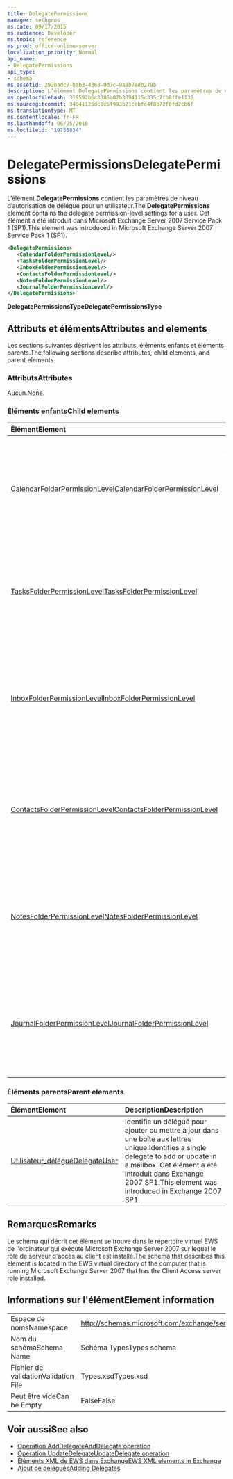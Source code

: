 ```yaml
---
title: DelegatePermissions
manager: sethgros
ms.date: 09/17/2015
ms.audience: Developer
ms.topic: reference
ms.prod: office-online-server
localization_priority: Normal
api_name:
- DelegatePermissions
api_type:
- schema
ms.assetid: 292badc7-bab3-4368-9d7c-9a8b7edb279b
description: L’élément DelegatePermissions contient les paramètres de niveau d’autorisation de délégué pour un utilisateur. Cet élément a été introduit dans Microsoft Exchange Server 2007 Service Pack 1 (SP1).
ms.openlocfilehash: 319592b6c3386a07b3094115c335c7fb8ffe1130
ms.sourcegitcommit: 34041125dc8c5f993b21cebfc4f8b72f0fd2cb6f
ms.translationtype: MT
ms.contentlocale: fr-FR
ms.lasthandoff: 06/25/2018
ms.locfileid: "19755834"
---
```

# <a name="delegatepermissions"></a><span data-ttu-id="1cbdb-104">DelegatePermissions</span><span class="sxs-lookup"><span data-stu-id="1cbdb-104">DelegatePermissions</span></span>

<span data-ttu-id="1cbdb-105">L’élément **DelegatePermissions** contient les paramètres de niveau d’autorisation de délégué pour un utilisateur.</span><span class="sxs-lookup"><span data-stu-id="1cbdb-105">The **DelegatePermissions** element contains the delegate permission-level settings for a user.</span></span> <span data-ttu-id="1cbdb-106">Cet élément a été introduit dans Microsoft Exchange Server 2007 Service Pack 1 (SP1).</span><span class="sxs-lookup"><span data-stu-id="1cbdb-106">This element was introduced in Microsoft Exchange Server 2007 Service Pack 1 (SP1).</span></span> 
  
```xml
<DelegatePermissions>
   <CalendarFolderPermissionLevel/>
   <TasksFolderPermissionLevel/>
   <InboxFolderPermissionLevel/>
   <ContactsFolderPermissionLevel/>
   <NotesFolderPermissionLevel/>
   <JournalFolderPermissionLevel/>
</DelegatePermissions>
```

<span data-ttu-id="1cbdb-107">**DelegatePermissionsType**</span><span class="sxs-lookup"><span data-stu-id="1cbdb-107">**DelegatePermissionsType**</span></span>

## <a name="attributes-and-elements"></a><span data-ttu-id="1cbdb-108">Attributs et éléments</span><span class="sxs-lookup"><span data-stu-id="1cbdb-108">Attributes and elements</span></span>

<span data-ttu-id="1cbdb-109">Les sections suivantes décrivent les attributs, éléments enfants et éléments parents.</span><span class="sxs-lookup"><span data-stu-id="1cbdb-109">The following sections describe attributes, child elements, and parent elements.</span></span>
  
### <a name="attributes"></a><span data-ttu-id="1cbdb-110">Attributs</span><span class="sxs-lookup"><span data-stu-id="1cbdb-110">Attributes</span></span>

<span data-ttu-id="1cbdb-111">Aucun.</span><span class="sxs-lookup"><span data-stu-id="1cbdb-111">None.</span></span>
  
### <a name="child-elements"></a><span data-ttu-id="1cbdb-112">Éléments enfants</span><span class="sxs-lookup"><span data-stu-id="1cbdb-112">Child elements</span></span>

|<span data-ttu-id="1cbdb-113">**Élément**</span><span class="sxs-lookup"><span data-stu-id="1cbdb-113">**Element**</span></span>|<span data-ttu-id="1cbdb-114">**Description**</span><span class="sxs-lookup"><span data-stu-id="1cbdb-114">**Description**</span></span>|
|:-----|:-----|
|[<span data-ttu-id="1cbdb-115">CalendarFolderPermissionLevel</span><span class="sxs-lookup"><span data-stu-id="1cbdb-115">CalendarFolderPermissionLevel</span></span>](calendarfolderpermissionlevel.md) <br/> |<span data-ttu-id="1cbdb-116">Contient les autorisations pour le dossier calendrier par défaut.</span><span class="sxs-lookup"><span data-stu-id="1cbdb-116">Contains the permissions for the default Calendar folder.</span></span> <span data-ttu-id="1cbdb-117">Cet élément a été introduit dans Exchange 2007 SP1.</span><span class="sxs-lookup"><span data-stu-id="1cbdb-117">This element was introduced in Exchange 2007 SP1.</span></span>  <br/> |
|[<span data-ttu-id="1cbdb-118">TasksFolderPermissionLevel</span><span class="sxs-lookup"><span data-stu-id="1cbdb-118">TasksFolderPermissionLevel</span></span>](tasksfolderpermissionlevel.md) <br/> |<span data-ttu-id="1cbdb-119">Contient les autorisations pour le dossier tâches par défaut.</span><span class="sxs-lookup"><span data-stu-id="1cbdb-119">Contains the permissions for the default Task folder.</span></span> <span data-ttu-id="1cbdb-120">Cet élément a été introduit dans Exchange 2007 SP1.</span><span class="sxs-lookup"><span data-stu-id="1cbdb-120">This element was introduced in Exchange 2007 SP1.</span></span>  <br/> |
|[<span data-ttu-id="1cbdb-121">InboxFolderPermissionLevel</span><span class="sxs-lookup"><span data-stu-id="1cbdb-121">InboxFolderPermissionLevel</span></span>](inboxfolderpermissionlevel.md) <br/> |<span data-ttu-id="1cbdb-122">Contient les autorisations pour le dossier boîte de réception par défaut.</span><span class="sxs-lookup"><span data-stu-id="1cbdb-122">Contains the permissions for the default Inbox folder.</span></span> <span data-ttu-id="1cbdb-123">Cet élément a été introduit dans Exchange 2007 SP1.</span><span class="sxs-lookup"><span data-stu-id="1cbdb-123">This element was introduced in Exchange 2007 SP1.</span></span>  <br/> |
|[<span data-ttu-id="1cbdb-124">ContactsFolderPermissionLevel</span><span class="sxs-lookup"><span data-stu-id="1cbdb-124">ContactsFolderPermissionLevel</span></span>](contactsfolderpermissionlevel.md) <br/> |<span data-ttu-id="1cbdb-125">Contient les autorisations pour le dossier Contacts par défaut.</span><span class="sxs-lookup"><span data-stu-id="1cbdb-125">Contains the permissions for the default Contacts folder.</span></span> <span data-ttu-id="1cbdb-126">Cet élément a été introduit dans Exchange 2007 SP1.</span><span class="sxs-lookup"><span data-stu-id="1cbdb-126">This element was introduced in Exchange 2007 SP1.</span></span>  <br/> |
|[<span data-ttu-id="1cbdb-127">NotesFolderPermissionLevel</span><span class="sxs-lookup"><span data-stu-id="1cbdb-127">NotesFolderPermissionLevel</span></span>](notesfolderpermissionlevel.md) <br/> |<span data-ttu-id="1cbdb-128">Contient les autorisations pour le dossier Notes par défaut.</span><span class="sxs-lookup"><span data-stu-id="1cbdb-128">Contains the permissions for the default Notes folder.</span></span> <span data-ttu-id="1cbdb-129">Cet élément a été introduit dans Exchange 2007 SP1.</span><span class="sxs-lookup"><span data-stu-id="1cbdb-129">This element was introduced in Exchange 2007 SP1.</span></span>  <br/> |
|[<span data-ttu-id="1cbdb-130">JournalFolderPermissionLevel</span><span class="sxs-lookup"><span data-stu-id="1cbdb-130">JournalFolderPermissionLevel</span></span>](journalfolderpermissionlevel.md) <br/> |<span data-ttu-id="1cbdb-131">Contient les autorisations pour le dossier de Journal par défaut.</span><span class="sxs-lookup"><span data-stu-id="1cbdb-131">Contains the permissions for the default Journal folder.</span></span> <span data-ttu-id="1cbdb-132">Cet élément a été introduit dans Exchange 2007 SP1.</span><span class="sxs-lookup"><span data-stu-id="1cbdb-132">This element was introduced in Exchange 2007 SP1.</span></span>  <br/> |
   
### <a name="parent-elements"></a><span data-ttu-id="1cbdb-133">Éléments parents</span><span class="sxs-lookup"><span data-stu-id="1cbdb-133">Parent elements</span></span>

|<span data-ttu-id="1cbdb-134">**Élément**</span><span class="sxs-lookup"><span data-stu-id="1cbdb-134">**Element**</span></span>|<span data-ttu-id="1cbdb-135">**Description**</span><span class="sxs-lookup"><span data-stu-id="1cbdb-135">**Description**</span></span>|
|:-----|:-----|
|[<span data-ttu-id="1cbdb-136">Utilisateur_délégué</span><span class="sxs-lookup"><span data-stu-id="1cbdb-136">DelegateUser</span></span>](delegateuser.md) <br/> |<span data-ttu-id="1cbdb-137">Identifie un délégué pour ajouter ou mettre à jour dans une boîte aux lettres unique.</span><span class="sxs-lookup"><span data-stu-id="1cbdb-137">Identifies a single delegate to add or update in a mailbox.</span></span> <span data-ttu-id="1cbdb-138">Cet élément a été introduit dans Exchange 2007 SP1.</span><span class="sxs-lookup"><span data-stu-id="1cbdb-138">This element was introduced in Exchange 2007 SP1.</span></span>  <br/> |
   
## <a name="remarks"></a><span data-ttu-id="1cbdb-139">Remarques</span><span class="sxs-lookup"><span data-stu-id="1cbdb-139">Remarks</span></span>

<span data-ttu-id="1cbdb-140">Le schéma qui décrit cet élément se trouve dans le répertoire virtuel EWS de l'ordinateur qui exécute Microsoft Exchange Server 2007 sur lequel le rôle de serveur d'accès au client est installé.</span><span class="sxs-lookup"><span data-stu-id="1cbdb-140">The schema that describes this element is located in the EWS virtual directory of the computer that is running Microsoft Exchange Server 2007 that has the Client Access server role installed.</span></span>
  
## <a name="element-information"></a><span data-ttu-id="1cbdb-141">Informations sur l'élément</span><span class="sxs-lookup"><span data-stu-id="1cbdb-141">Element information</span></span>

|||
|:-----|:-----|
|<span data-ttu-id="1cbdb-142">Espace de noms</span><span class="sxs-lookup"><span data-stu-id="1cbdb-142">Namespace</span></span>  <br/> |http://schemas.microsoft.com/exchange/services/2006/types  <br/> |
|<span data-ttu-id="1cbdb-143">Nom du schéma</span><span class="sxs-lookup"><span data-stu-id="1cbdb-143">Schema Name</span></span>  <br/> |<span data-ttu-id="1cbdb-144">Schéma Types</span><span class="sxs-lookup"><span data-stu-id="1cbdb-144">Types schema</span></span>  <br/> |
|<span data-ttu-id="1cbdb-145">Fichier de validation</span><span class="sxs-lookup"><span data-stu-id="1cbdb-145">Validation File</span></span>  <br/> |<span data-ttu-id="1cbdb-146">Types.xsd</span><span class="sxs-lookup"><span data-stu-id="1cbdb-146">Types.xsd</span></span>  <br/> |
|<span data-ttu-id="1cbdb-147">Peut être vide</span><span class="sxs-lookup"><span data-stu-id="1cbdb-147">Can be Empty</span></span>  <br/> |<span data-ttu-id="1cbdb-148">False</span><span class="sxs-lookup"><span data-stu-id="1cbdb-148">False</span></span>  <br/> |
   
## <a name="see-also"></a><span data-ttu-id="1cbdb-149">Voir aussi</span><span class="sxs-lookup"><span data-stu-id="1cbdb-149">See also</span></span>

- [<span data-ttu-id="1cbdb-150">Opération AddDelegate</span><span class="sxs-lookup"><span data-stu-id="1cbdb-150">AddDelegate operation</span></span>](adddelegate-operation.md) 
- [<span data-ttu-id="1cbdb-151">Opération UpdateDelegate</span><span class="sxs-lookup"><span data-stu-id="1cbdb-151">UpdateDelegate operation</span></span>](updatedelegate-operation.md)
- [<span data-ttu-id="1cbdb-152">Éléments XML de EWS dans Exchange</span><span class="sxs-lookup"><span data-stu-id="1cbdb-152">EWS XML elements in Exchange</span></span>](ews-xml-elements-in-exchange.md)
- [<span data-ttu-id="1cbdb-153">Ajout de délégués</span><span class="sxs-lookup"><span data-stu-id="1cbdb-153">Adding Delegates</span></span>](http://msdn.microsoft.com/library/3a744150-66a3-4a13-9433-793603ba5038%28Office.15%29.aspx)

